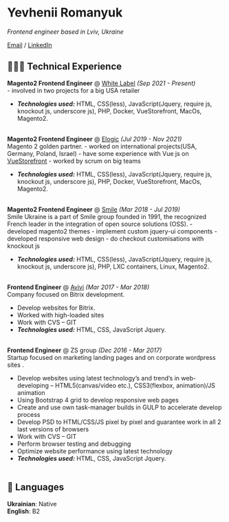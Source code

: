 # Yevhenii Romanyuk

_Frontend engineer based in Lviv, Ukraine_ <br>

[Email](mailto:hotpick18@gmail.com) / [LinkedIn](https://www.linkedin.com/in/yevhenii-romanyuk-0b086311b/)

## 👩🏼‍💻 Technical Experience

**Magento2 Frontend Engineer** @ [White Label](https://ffflabel.com/) _(Sep 2021 - Present)_ <br>
    - involved in two projects for a big USA retailer
  - **_Technologies used:_** HTML, CSS(less), JavaScript(Jquery, require js, knockout js, underscore js), PHP, Docker, VueStorefront, MacOs, Magento2.
  <br><br>

**Magento2 Frontend Engineer** @ [Elogic](https://elogic.co/) _(Jul 2019 - Nov 2021)_ <br>
Magento 2 golden partner.
    - worked on international projects(USA, Germany, Poland, Israel)
    - have some experience with Vue js on [VueStorefront](https://www.vuestorefront.io/)
    - worked by scrum on big teams
  - **_Technologies used:_** HTML, CSS(less), JavaScript(Jquery, require js, knockout js, underscore js), PHP, Docker, VueStorefront, MacOs, Magento2.
  <br><br>

**Magento2 Frontend Engineer** @ [Smile](https://smile-ukraine.com/) _(Mar 2018 - Jul 2019)_ <br>
Smile Ukraine is a part of Smile group founded in 1991, the recognized French leader in the integration of open source solutions (OSS).
    - developed magento2 themes
    - implement custom jquery-ui components
    - developed responsive web design
    - do checkout customisations with knockout js 
  - **_Technologies used:_** HTML, CSS(less), JavaScript(Jquery, require js, knockout js, underscore js), PHP, LXC containers, Linux, Magento2.
  <br><br>

**Frontend Engineer** @ [Avivi](https://www.avivi.pro/) _(Mar 2017 - Mar 2018)_ <br>
Company focused on Bitrix development.
  - Develop websites for Bitrix.
  - Worked with high-loaded sites
  - Work with CVS – GIT
  - **_Technologies used:_** HTML, CSS, JavaScript Jquery.
  <br><br>

**Frontend Engineer** @ ZS group _(Dec 2016 - Mar 2017)_ <br>
Startup focused on marketing landing pages and on corporate wordpress sites .
  - Develop websites using latest technology’s and trend’s in web-developing – HTML5(canvas/video etc.), CSS3(flexbox, animation)/JS animation
  - Using Bootstrap 4 grid to develop responsive web pages
  - Create and use own task-manager builds in GULP to accelerate develop process
  - Develop PSD to HTML/CSS/JS pixel by pixel and guarantee work in all 2 last versions of browsers
  - Work with CVS – GIT
  - Perform browser testing and debugging
  - Optimize website performance using latest technology
  - **_Technologies used:_** HTML, CSS, JavaScript Jquery.
  <br><br>

## 💬 Languages

**Ukrainian**: Native<br>
**English**: B2
<br><br>
